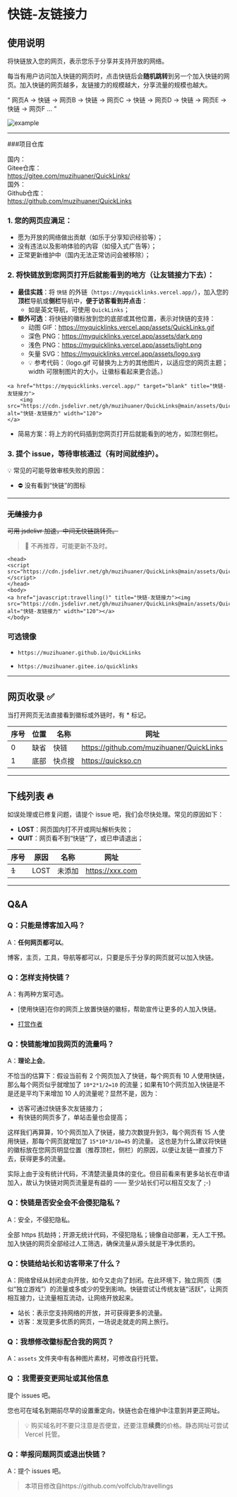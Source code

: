 # 快链-友链接力
## 使用说明

将快链放入您的网页，表示您乐于分享并支持开放的网络。

每当有用户访问加入快链的网页时，点击快链后会**随机跳转**到另一个加入快链的网页。加入快链的网页越多，友链接力的规模越大，分享流量的规模也越大。

“ 网页A → 快链 → 网页B → 快链 → 网页C → 快链 → 网页D → 快链 → 网页E → 快链 → 网页F … ”

![example](https://cdn.jsdelivr.net/gh/muzihuaner/QuickLinks@main/assets/QuickLinks.gif)


---


###项目仓库

国内：<br>
Gitee仓库：<br>
https://gitee.com/muzihuaner/QuickLinks/<br>
国外：<br>
Github仓库：<br>
https://github.com/muzihuaner/QuickLinks

### 1. 您的网页应满足：

- 愿为开放的网络做出贡献（如乐于分享知识经验等）；
- 没有违法以及影响体验的内容（如侵入式广告等）；
- 正常更新维护中（国内无法正常访问会被移除）；

### 2. 将快链放到您网页**打开后就能看到的地方**（让友链接力下去）：

- **最佳实践**：将 `快链` 的外链（`https://myquicklinks.vercel.app/`），加入您的**顶栏**导航或**侧栏**导航中，**便于访客看到并点击**：
  - 如是英文导航，可使用 `QuickLinks`；
- **额外可选**：将快链的徽标放到您的底部或其他位置，表示对快链的支持：
  - 动图 GIF：https://myquicklinks.vercel.app/assets/QuickLinks.gif
  - 深色 PNG：https://myquicklinks.vercel.app/assets/dark.png
  - 浅色 PNG：https://myquicklinks.vercel.app/assets/light.png
  - 矢量 SVG：https://myquicklinks.vercel.app/assets/logo.svg
  - 💡 参考代码：（logo.gif 可替换为上方的其他图片，以适应您的网页主题；width 可限制图片的大小，让徽标看起来更合适。）

```
<a href="https://myquicklinks.vercel.app/" target="blank" title="快链-友链接力">
    <img src="https://cdn.jsdelivr.net/gh/muzihuaner/QuickLinks@main/assets/QuickLinks.gif" alt="快链-友链接力" width="120">
</a>
```

- 简易方案：将上方的代码插到您网页打开后就能看到的地方，如顶栏侧栏。

### 3. 提个 issue，等待审核通过（有时间就维护）。

💡 常见的可能导致审核失败的原因：

- ⛔ 没有看到“快链”的图标

---

### ~~无缝接力 β~~

~~可用 jsdelivr 加速，中间无快链跳转页。~~ 

> 🚨 不再推荐，可能更新不及时。

```
<head>
<script src="https://cdn.jsdelivr.net/gh/muzihuaner/QuickLinks@main/assets/QuickLinks.js"></script>
</head>
<body>
<a href="javascript:travelling()" title="快链-友链接力"><img src="https://cdn.jsdelivr.net/gh/muzihuaner/QuickLinks@main/assets/QuickLinks.gif" alt="快链-友链接力" width="120"></a>
</body>
```

### 可选镜像

- `https://muzihuaner.github.io/QuickLinks`

- `https://muzihuaner.gitee.io/quicklinks`

---

## 网页收录 ✅

当打开网页无法直接看到徽标或外链时，有 * 标记。

| 序号 | 位置 | 名称 | 网址 |
| --- | --- | --- | --- |
| 0 | 缺省 | 快链 | https://github.com/muzihuaner/QuickLinks |
| 1 | 底部 | 快点搜 | https://quickso.cn |


---

## 下线列表 🔥

如误处理或已修复问题，请提个 issue 吧，我们会尽快处理。常见的原因如下：
- **LOST**：网页国内打不开或网址解析失败；
- **QUIT**：网页看不到“快链”了，或已申请退出；

| 序号 | 原因 | 名称 | 网址 |
| --- | --- | --- | --- |
| ~~1~~ | LOST | 未添加 | https://xxx.com |


---

## Q&A

### Q：只能是博客加入吗？

A：**任何网页都可以**。

博客，主页，工具，导航等都可以，只要是乐于分享的网页就可以加入快链。

### Q：怎样支持快链？

A：有两种方案可选。

- [使用快链]在你的网页上放置快链的徽标，帮助宣传让更多的人加入快链。

- [打赏作者](https://huangetech.gitee.io/pay)

### Q：快链能增加我网页的流量吗？

A：**理论上会**。

不恰当的估算下：假设当前有 2 个网页加入了快链，每个网页有 10 人使用快链，那么每个网页似乎就增加了 `10*2*1/2=10` 的流量；如果有10个网页加入快链是不是还是平均下来增加 10 人的流量呢？显然不是，因为：

- 访客可通过快链多次友链接力；
- 有快链的网页多了，单站击量也会提高；

这样我们再算算，10个网页加入了快链，接力次数提升到3，每个网页有 15 人使用快链，那每个网页就增加了 `15*10*3/10=45` 的流量。
这也是为什么建议将快链的徽标放在您网页明显位置（推荐顶栏，侧栏）的原因，以便让友链一直接力下去，获得更多的流量。

实际上由于没有统计代码，不清楚流量具体的变化。但目前看来有更多站长在申请加入，故认为快链对网页流量是有益的 —— 至少站长们可以相互交友了 ;-)

### Q：快链是否安全会不会侵犯隐私？

A：安全，不侵犯隐私。

全部 https 抗劫持；开源无统计代码，不侵犯隐私；镜像自动部署，无人工干预。加入快链的网页全部经过人工筛选，确保流量从源头就是干净优质的。

### Q：快链给站长和访客带来了什么？

A：网络曾经从封闭走向开放，如今又走向了封闭。在此环境下，独立网页（类似“独立游戏”）的流量或多或少的受到影响。快链尝试让传统友链“活跃”，让网页相互接力，让流量相互流动，让网络开放起来。

- 站长：表示您支持网络的开放，并可获得更多的流量。
- 访客：发现更多优质的网页，一场说走就走的网上旅行。

### Q：我想修改徽标配合我的网页？

A：`assets` 文件夹中有各种图片素材，可修改自行托管。

### Q ：我需要变更网址或其他信息

提个 issues 吧。

您也可在域名到期前尽早的设置重定向，快链也会在维护中注意到并更正网址。

> 💡 购买域名时不要只注意是否便宜，还要注意**续费**的价格。静态网址可尝试 Vercel 托管。

### Q：举报问题网页或退出快链？

A：提个 issues 吧。

> 本项目修改自https://github.com/volfclub/travellings
